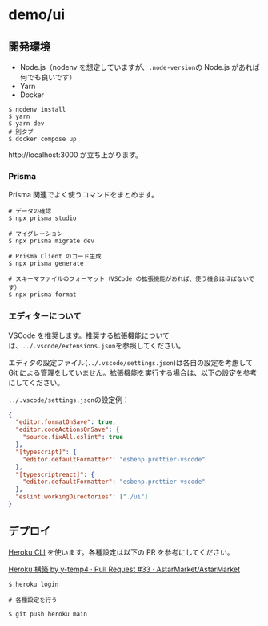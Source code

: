 # demo/ui

## 開発環境

- Node.js（nodenv を想定していますが、`.node-version`の Node.js があれば何でも良いです）
- Yarn
- Docker

```shell
$ nodenv install
$ yarn
$ yarn dev
# 別タブ
$ docker compose up
```

http://localhost:3000 が立ち上がります。

### Prisma

Prisma 関連でよく使うコマンドをまとめます。

```shell
# データの確認
$ npx prisma studio

# マイグレーション
$ npx prisma migrate dev

# Prisma Client のコード生成
$ npx prisma generate

# スキーマファイルのフォーマット（VSCode の拡張機能があれば、使う機会はほぼないです）
$ npx prisma format
```

### エディターについて

VSCode を推奨します。推奨する拡張機能については、`../.vscode/extensions.json`を参照してください。

エディタの設定ファイル(`../.vscode/settings.json`)は各自の設定を考慮して Git による管理をしていません。拡張機能を実行する場合は、以下の設定を参考にしてください。

`../.vscode/settings.json`の設定例：

```json
{
  "editor.formatOnSave": true,
  "editor.codeActionsOnSave": {
    "source.fixAll.eslint": true
  },
  "[typescript]": {
    "editor.defaultFormatter": "esbenp.prettier-vscode"
  },
  "[typescriptreact]": {
    "editor.defaultFormatter": "esbenp.prettier-vscode"
  },
  "eslint.workingDirectories": ["./ui"]
}
```

## デプロイ

[Heroku CLI](https://devcenter.heroku.com/ja/articles/heroku-cli) を使います。各種設定は以下の PR を参考にしてください。

[Heroku 構築 by y-temp4 · Pull Request #33 · AstarMarket/AstarMarket](https://github.com/AstarMarket/AstarMarket/pull/33)

```shell
$ heroku login

# 各種設定を行う

$ git push heroku main
```
